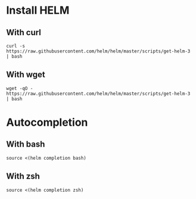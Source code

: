 # Install HELM

## With curl
```shell
curl -s https://raw.githubusercontent.com/helm/helm/master/scripts/get-helm-3 | bash
```
## With wget
```shell
wget -qO - https://raw.githubusercontent.com/helm/helm/master/scripts/get-helm-3 | bash
```
# Autocompletion
## With bash
```shell
source <(helm completion bash)
```
## With zsh
```shell
source <(helm completion zsh)
```